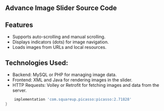## Advance Image Slider Source Code

## Features
- Supports auto-scrolling and manual scrolling.
- Displays indicators (dots) for image navigation.
- Loads images from URLs and local resources.

## Technologies Used:
- Backend: MySQL or PHP for managing image data.
- Frontend: XML and Java for rendering images in the slider.
- HTTP Requests: Volley or Retrofit for fetching images and data from the server.


```groovy //To integrate this project, include the following dependency in your build.gradle (app-level) file: dependencies {
    implementation 'com.squareup.picasso:picasso:2.71828'
}
